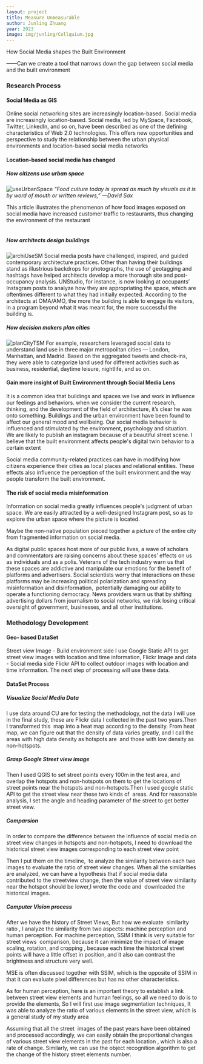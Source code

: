 ```yaml
---
layout: project
title: Measure Unmeasurable
author: Junling Zhuang
year: 2023
image: img/junling/Collquium.jpg
---
```


How Social Media shapes the Built Environment

——Can we create a tool that narrows down the gap between social media and the built environment

### **Research Process**

#### Social Media as GIS

Online social networking sites are increasingly location-based.
Social media are increasingly location-based. Social media, led by MySpace, Facebook, Twitter, LinkedIn, and so on, have been described as one of the defining characteristics of Web 2.0 technologies. This offers new opportunities and perspective to study the relationship between the urban physical environments and location-based social media networks

#### Location-based social media has changed

##### How citizens use urban space

![useUrbanSpace](/img/junling/useUrbanSpace.png)
_“Food culture today is spread as much by visuals as it is by word of mouth or written reviews,” —David Sax_

This article illustrates the phenomenon of how food images exposed on social media have increased customer traffic to restaurants, thus changing the environment of the restaurant<br><br>

##### How architects design buildings

![archiUseSM](/img/junling/archiUseSM.png)
Social media posts have challenged, inspired, and guided contemporary architecture practices. Other than having their buildings stand as illustrious backdrops for photographs, the use of geotagging and hashtags have helped architects develop a more thorough site and post-occupancy analysis. UNStudio, for instance, is now looking at occupants’ Instagram posts to analyze how they are appropriating the space, which are oftentimes different to what they had initially expected. According to the architects at OMA/AMO, the more the building is able to engage its visitors, in a program beyond what it was meant for, the more successful the building is.

##### How decision makers plan cities

![planCityTSM](/img/junling/planCityTSM.png)
For example, researchers leveraged social data to understand land use in three major metropolitan cities — London, Manhattan, and Madrid. Based on the aggregated tweets and check-ins, they were able to categorize land used for different activities such as business, residential, daytime leisure, nightlife, and so on.

#### Gain more insight of Built Environment through Social Media Lens

It is a common idea that buildings and spaces we live and work in influence our feelings and behaviors. when we consider the current research, thinking, and the development of the field of architecture, it’s clear he was onto something. Buildings and the urban environment have been found to affect our general mood and wellbeing. Our social media behavior is influenced and stimulated by the environment, psychology and situation. We are likely to publish an instagram because of a beautiful street scene. I believe that the built environment affects people's digital twin behavior to a certain extent

Social media community-related practices can have in modifying how citizens experience their cities as local places and relational entities. These effects also influence the perception of the built environment and the way people transform the built environment.

#### The risk of social media misinformation

Information on social media greatly influences people's judgment of urban space. We are easily attracted by a well-designed Instagram post, so as to explore the urban space where the picture is located.

Maybe the non-native population pieced together a picture of the entire city from fragmented information on social media.

As digital public spaces host more of our public lives, a wave of scholars and commentators are raising concerns about these spaces’ effects on us as individuals and as a polis. Veterans of the tech industry warn us that these spaces are addictive and manipulate our emotions for the benefit of platforms and advertisers. Social scientists worry that interactions on these platforms may be increasing political polarization and spreading misinformation and disinformation,  potentially damaging our ability to operate a functioning democracy. News providers warn us that by shifting advertising dollars from journalism to social networks, we risk losing critical oversight of government, businesses, and all other institutions.

### Methodology Development

#### Geo- based DataSet

Street view Image - Build environment side
I use Google Static API to get street view images with location and time information,
Flickr Image and data - Social media side
Flickr API to collect outdoor images with location and time information. The next step of processing will use these data.

#### DataSet Process

##### Visualize Social Media Data

I use data around CU are for testing the methodology, not the data I will use in the final study, these are Flickr data I collected in the past two years.Then I transformed this  map into a heat map according to the density. From heat map, we can figure out that the density of data varies greatly, and I call the areas with high data density as hotspots are  and those with low density as non-hotspots.

##### Grasp Google Street view image

Then I used QGIS to set street points every 100m in the test area, and overlap the hotspots and non-hotspots on them to get the locations of street points near the hotspots and non-hotspots.Then I used google static API to get the street view near these two kinds of  areas. And for reasonable analysis, I set the angle and heading parameter of the street to get better street view.

##### Comparsion

In order to compare the difference between the influence of social media on street view changes in hotspots and non-hotspots, I need to download the historical street view images corresponding to each street view point

Then I put them on the timeline,  to analyze the similarity between each two images to evaluate the ratio of street view changes. When all the similarities are analyzed, we can have a hypothesis that if social media data contributed to the streetview change, then the value of street view similarity near the hotspot should be lower,I wrote the code and  downloaded the historical images.

##### Computer Vision process

After we have the history of Street Views, But how we evaluate  similarity ratio , I analyze the similarity from two aspects: machine perception and human perception. For machine perception, SSIM I think is very suitable for street views  comparison, because it can minimize the impact of image scaling, rotation, and cropping , because each time the historical street points will have a little offset in position, and it also can contrast the brightness and structure very well.

MSE is often discussed together with SSIM, which is the opposite of SSIM in that it can evaluate pixel differences but has no other characteristics.

As for human perception, here is an important theory to establish a link between street view elements and human feelings, so all we need to do is to provide the elements, So I will first use image segmentation techniques, It was able to analyze the ratio of various elements in the street view, which is a general study of my study area

Assuming that all the street  images of the past years have been obtained and processed accordingly, we can easily obtain the proportional changes of various street view elements in the past for each location , which is also a rate of change. Similarly, we can use the object recognition algorithm to get the change of the history street elements number.
